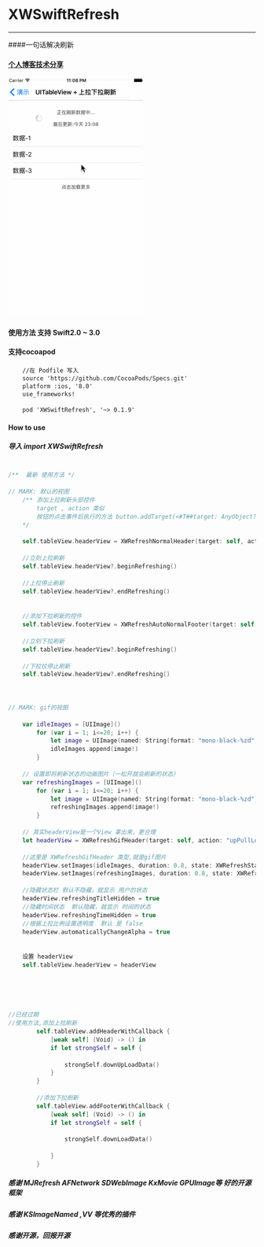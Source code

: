 # XWSwiftRefresh
---
####一句话解决刷新
#### [个人博客技术分享](http://www.jianshu.com/users/538cc0206202/latest_articles)

![](https://raw.githubusercontent.com/boyXiong/raw/master/picture/XWSwiftRefresh/displayHowToUser.gif)

#### 使用方法 支持 Swift2.0 ~ 3.0
#### 支持cocoapod 
```
	//在 Podfile 写入
    source 'https://github.com/CocoaPods/Specs.git'
	platform :ios, '8.0'
	use_frameworks!

	pod 'XWSwiftRefresh', '~> 0.1.9'
```
#### How to use

##### 导入 import XWSwiftRefresh

```Swift

/**  最新 使用方法 */

// MARK: 默认的视图
    /** 添加上拉刷新头部控件  
        target , action 类似
        按钮的点击事件后执行的方法 button.addTarget(<#T##target: AnyObject?##AnyObject?#>, action: <#T##Selector#>, forControlEvents: <#T##UIControlEvents#>)
    */
        
    self.tableView.headerView = XWRefreshNormalHeader(target: self, action: "upPullLoadData")

    //立刻上拉刷新
    self.tableView.headerView?.beginRefreshing()

    //上拉停止刷新
    self.tableView.headerView?.endRefreshing()


    //添加下拉刷新的控件
    self.tableView.footerView = XWRefreshAutoNormalFooter(target: self, action: "downPlullLoadData")

    //立刻下拉刷新
    self.tableView.headerView?.beginRefreshing()

    //下拉拉停止刷新
    self.tableView.headerView?.endRefreshing()



// MARK: gif的视图

    var idleImages = [UIImage]()
        for (var i = 1; i<=20; i++) {
            let image = UIImage(named: String(format: "mono-black-%zd", i))
            idleImages.append(image!)
        }

    // 设置即将刷新状态的动画图片（一松开就会刷新的状态）
    var refreshingImages = [UIImage]()
        for (var i = 1; i<=20; i++) {
            let image = UIImage(named: String(format: "mono-black-%zd", i))
            refreshingImages.append(image!)
        }

    // 其实headerView是一个View 拿出来，更合理
    let headerView = XWRefreshGifHeader(target: self, action: "upPullLoadData")

    //这里是 XWRefreshGifHeader 类型,就是gif图片
    headerView.setImages(idleImages, duration: 0.8, state: XWRefreshState.Idle)
    headerView.setImages(refreshingImages, duration: 0.8, state: XWRefreshState.Refreshing)

    //隐藏状态栏 默认不隐藏，就显示 用户的状态
    headerView.refreshingTitleHidden = true
    //隐藏时间状态  默认隐藏，就显示 时间的状态
    headerView.refreshingTimeHidden = true
    //根据上拉比例设置透明度  默认 是 false
    headerView.automaticallyChangeAlpha = true

       
    设置 headerView
    self.tableView.headerView = headerView





//已经过期
//使用方法,添加上拉刷新
        self.tableView.addHeaderWithCallback {
            [weak self] (Void) -> () in
            if let strongSelf = self {
                
                strongSelf.downUpLoadData()
            }
        }
        
        //添加下拉刷新
        self.tableView.addFooterWithCallback {
            [weak self] (Void) -> () in
            if let strongSelf = self {
                
                strongSelf.downLoadData()
                
            }
        }

```

##### 感谢 MJRefresh AFNetwork SDWebImage KxMovie GPUImage等 好的开源框架
##### 感谢 KSImageNamed ,VV 等优秀的插件
##### 感谢开源，回报开源
